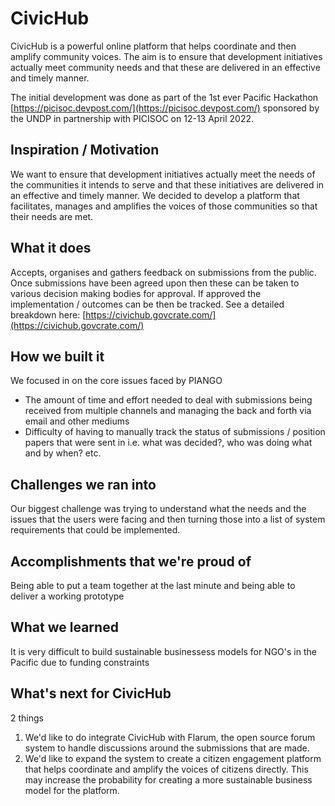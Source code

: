 # CivicHub
 CivicHub is a powerful online platform that helps coordinate and then amplify community voices. The aim is to ensure that development initiatives actually meet community needs and that these are delivered in an effective and timely manner.

 The initial development was done as part of the 1st ever Pacific Hackathon [https://picisoc.devpost.com/](https://picisoc.devpost.com/) sponsored by the UNDP in partnership with PICISOC on 12-13 April 2022.

 ## Inspiration / Motivation
We want to ensure that development initiatives actually meet the needs of the communities it intends to serve and that these initiatives are delivered in an effective and timely manner. We decided to develop a platform that facilitates, manages and amplifies the voices of those communities so that their needs are met. 

## What it does
Accepts, organises and gathers feedback on submissions from the public. Once submissions have been agreed upon then these can be taken to various decision making bodies for approval. If approved the implementation / outcomes can be then be tracked. See a detailed breakdown here: [https://civichub.govcrate.com/](https://civichub.govcrate.com/)

## How we built it
We focused in on the core issues faced by PIANGO 

- The amount of time and effort needed to deal with submissions being received from multiple channels and managing the back and forth via email and other mediums
- Difficulty of having to manually track the status of submissions / position papers that were sent in i.e. what was decided?, who was doing what and by when? etc.

## Challenges we ran into
Our biggest challenge was trying to understand what the needs and the issues that the users were facing and then turning those into a list of system requirements that could be implemented.

## Accomplishments that we're proud of

Being able to put a team together at the last minute and being able to deliver a working prototype

## What we learned

It is very difficult to build sustainable businessess models for NGO's in the Pacific due to funding constraints

## What's next for CivicHub

2 things

1. We'd like to do integrate CivicHub with Flarum, the open source forum system to handle discussions around the submissions that are made.
2. We'd like to expand the system to create a citizen engagement platform that helps coordinate and amplify the voices of citizens directly. This may increase the probability for creating a more sustainable business model for the platform.
